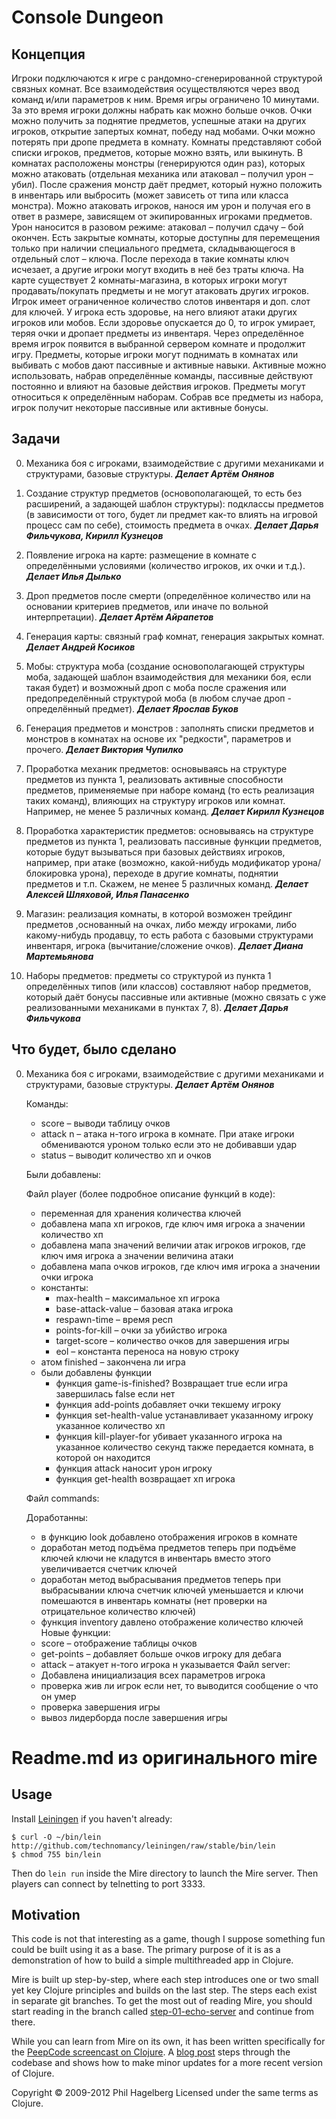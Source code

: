 # Console Dungeon

## Концепция

Игроки подключаются к игре с рандомно-сгенерированной структурой связных комнат. Все взаимодействия осуществляются через ввод команд и/или параметров к ним. Время игры ограничено 10 минутами. За это время игроки должны набрать как можно больше очков. Очки можно получить за поднятие предметов, успешные атаки на других игроков, открытие запертых комнат, победу над мобами. Очки можно потерять при дропе предмета в комнату.
Комнаты представляют собой списки игроков, предметов, которые можно взять, или выкинуть. В комнатах расположены монстры (генерируются один раз), которых можно атаковать (отдельная механика или атаковал – получил урон – убил). После сражения монстр даёт предмет, который нужно положить в инвентарь или выбросить (может зависеть от типа или класса монстра). Можно атаковать игроков, нанося им урон и получая его в ответ в размере, зависящем от экипированных игроками предметов. Урон наносится в разовом режиме: атаковал – получил сдачу – бой окончен. Есть закрытые комнаты, которые доступны для перемещения только при наличии специального предмета, складывающегося в отдельный слот – ключа. После перехода в такие комнаты ключ исчезает, а другие игроки могут входить в неё без траты ключа. На карте существует 2 комнаты-магазина, в которых игроки могут продавать/покупать предметы и не могут атаковать других игроков.
Игрок имеет ограниченное количество слотов инвентаря и доп. слот для ключей. У игрока есть здоровье, на него влияют атаки других игроков или мобов. Если здоровье опускается до 0, то игрок умирает, теряя очки и дропает предметы из инвентаря. Через определённое время игрок появится в выбранной сервером комнате и продолжит игру.
Предметы, которые игроки могут поднимать в комнатах или выбивать с мобов дают пассивные и активные навыки. Активные можно использовать, набрав определённые команды, пассивные действуют постоянно и влияют на базовые действия игроков. Предметы могут относиться к определённым наборам. Собрав все предметы из набора, игрок получит некоторые пассивные или активные бонусы.

## Задачи

0. Механика боя с игроками, взаимодействие с другими механиками и структурами, базовые структуры. **_Делает Артём Онянов_**

1. Создание структур предметов (основополагающей, то есть без расширений, а задающей шаблон структуры): подклассы предметов (в зависимости от того, будет ли предмет как-то влиять на игровой процесс сам по себе), стоимость предмета в очках. ***Делает Дарья Фильчукова, Кирилл Кузнецов***

2. Появление игрока на карте: размещение в комнате с определёнными условиями (количество игроков, их очки и т.д.). **_Делает Илья Дылько_**

3. Дроп предметов после смерти (определённое количество или на основании критериев предметов, или иначе по вольной интерпретации). **_Делает Артём Айрапетов_**

4. Генерация карты: связный граф комнат, генерация закрытых комнат. **_Делает Андрей Косиков_**

5. Мобы: структура моба (создание основополагающей структуры моба, задающей шаблон взаимодействия для механики боя, если такая будет) и возможный дроп с моба после сражения или предопределённый структурой моба (в любом случае дроп - определённый предмет). ***Делает Ярослав Буков***

6. Генерация предметов и монстров : заполнять списки предметов и монстров в комнатах на основе их "редкости", параметров и прочего. ***Делает Виктория Чупилко*** 

7. Проработка механик предметов: основываясь на структуре предметов из пункта 1, реализовать активные способности предметов, применяемые при наборе команд (то есть реализация таких команд), влияющих на структуру игроков или комнат. Например, не менее 5 различных команд. ***Делает Кирилл Кузнецов***

8. Проработка характеристик предметов: основываясь на структуре предметов из пункта 1, реализовать пассивные функции предметов, которые будут вызываться при базовых действиях игроков, например, при атаке (возможно, какой-нибудь модификатор урона/блокировка урона), переходе в другие комнаты, поднятии предметов и т.п. Скажем, не менее 5 различных команд. ***Делает Алексей Шляховой, Илья Панасенко***

9. Магазин: реализация комнаты, в которой возможен трейдинг предметов ,основанный на очках, либо между игроками, либо какому-нибудь продавцу, то есть работа с базовыми структурами инвентаря, игрока (вычитание/сложение очков). ***Делает Диана Мартемьянова***

10. Наборы предметов: предметы со структурой из пункта 1 определённых типов (или классов) составляют набор предметов, который даёт бонусы пассивные или активные (можно связать с уже реализованными механиками в пунктах 7, 8). ***Делает Дарья Фильчукова***


## Что будет, было сделано

0. Механика боя с игроками, взаимодействие с другими механиками и структурами, базовые структуры. **_Делает Артём Онянов_**

    Команды:

    * score – выводи таблицу очков
    * attack n – атака н-того игрока в комнате. При атаке игроки обмениваются уроном только если это не добивавши удар
    * status – выводит количество хп и очков 

    Были добавлены:

    Файл player (более подробное описание функций в коде):
    * переменная для хранения количества ключей
    * добавлена мапа хп игроков, где ключ имя игрока а значении количество хп
    * добавлена мапа значений величии атак игроков игроков, где ключ имя игрока а значении величина атаки
    * добавлена мапа очков игроков, где ключ имя игрока а значении очки игрока
    * константы:
        * max-health – максимальное хп игрока
        * base-attack-value – базовая атака игрока
        * respawn-time – время респ
        * points-for-kill – очки за убийство игрока
        * target-score – количество очков для завершения игры
        * eol – константа переноса на новую строку
    * атом finished – закончена ли игра
    * были добавлены функции
        * функция game-is-finished? Возвращает true если игра завершилась false если нет
        * функция add-points добавляет очки текшему игроку
        * функция set-health-value устанавливает указанному игроку указанное количество хп
        * функция kill-player-for убивает указанного игрока на указанное количество секунд также передается комната, в которой он находится
        * функция attack наносит урон игроку
        * функция get-health возвращает хп игрока  

    Файл commands:

    Доработанны:
    * в функцию look добавлено отображения игроков в комнате 
    * доработан метод подъёма предметов теперь при подъёме ключей ключи не кладутся в инвентарь вместо этого увеличивается счетчик ключей
    * доработан метод выбрасывания предметов теперь при выбрасывании ключа счетчик ключей уменьшается и ключи помешаются в инвентарь комнаты (нет проверки на отрицательное количество ключей) 
    * функция inventory давлено отображение количество ключей 
    Новые функции: 
    * score – отображение таблицы очков
    * get-points – добавляет больше очков игроку для дебага
    * attack – атакует н-того игрока н указывается
    Файл server:
    * Добавлена инициализация всех параметров игрока
    * проверка жив ли игрок если нет, то выводится сообщение о что он умер
    * проверка завершения игры
    * вывоз лидерборда после завершения игры



# Readme.md из оригинального mire

## Usage

Install [Leiningen](http://leiningen.org) if you haven't already:

    $ curl -O ~/bin/lein http://github.com/technomancy/leiningen/raw/stable/bin/lein
    $ chmod 755 bin/lein

Then do `lein run` inside the Mire directory to launch the Mire
server. Then players can connect by telnetting to port 3333.

## Motivation

This code is not that interesting as a game, though I suppose
something fun could be built using it as a base. The primary purpose
of it is as a demonstration of how to build a simple multithreaded app
in Clojure.

Mire is built up step-by-step, where each step introduces one or two
small yet key Clojure principles and builds on the last step. The
steps each exist in separate git branches. To get the most out of
reading Mire, you should start reading in the branch called
[step-01-echo-server](http://github.com/technomancy/mire/tree/01-echo-server)
and continue from there.

While you can learn from Mire on its own, it has been written
specifically for the [PeepCode screencast on
Clojure](http://peepcode.com/products/functional-programming-with-clojure).
A [blog post](http://technomancy.us/136) steps through the codebase
and shows how to make minor updates for a more recent version of Clojure.

Copyright © 2009-2012 Phil Hagelberg
Licensed under the same terms as Clojure.
